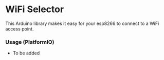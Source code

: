 # WiFi Selector

This Arduino library makes it easy for your esp8266 to connect to a WiFi access point.

### Usage (PlatformIO)

- To be added
